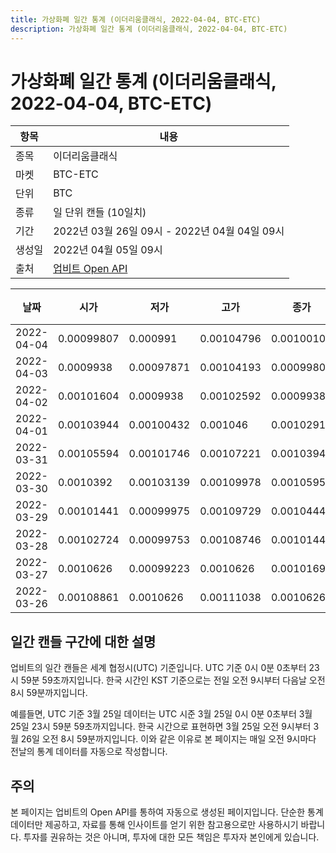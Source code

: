 ```yaml
---
title: 가상화폐 일간 통계 (이더리움클래식, 2022-04-04, BTC-ETC)
description: 가상화폐 일간 통계 (이더리움클래식, 2022-04-04, BTC-ETC)
---
```



가상화폐 일간 통계 (이더리움클래식, 2022-04-04, BTC-ETC)
===

|항목|내용|
|--|--|
|종목|이더리움클래식|
|마켓|BTC-ETC|
|단위|BTC|
|종류|일 단위 캔들 (10일치)|
|기간|2022년 03월 26일 09시 - 2022년 04월 04일 09시|
|생성일|2022년 04월 05일 09시|
|출처|[업비트 Open API](https://docs.upbit.com)|


|날짜|시가|저가|고가|종가|비고|
|--|--|--|--|--|--|
|2022-04-04|0.00099807|0.000991|0.00104796|0.00100105|    |
|2022-04-03|0.0009938|0.00097871|0.00104193|0.00099808|    |
|2022-04-02|0.00101604|0.0009938|0.00102592|0.00099382|    |
|2022-04-01|0.00103944|0.00100432|0.001046|0.00102914|    |
|2022-03-31|0.00105594|0.00101746|0.00107221|0.00103944|    |
|2022-03-30|0.0010392|0.00103139|0.00109978|0.00105951|    |
|2022-03-29|0.00101441|0.00099975|0.00109729|0.00104442|    |
|2022-03-28|0.00102724|0.00099753|0.00108746|0.00101441|    |
|2022-03-27|0.0010626|0.00099223|0.0010626|0.00101699|    |
|2022-03-26|0.00108861|0.0010626|0.00111038|0.0010626|    |


일간 캔들 구간에 대한 설명
---


업비트의 일간 캔들은 세계 협정시(UTC) 기준입니다. 
UTC 기준 0시 0분 0초부터 23시 59분 59초까지입니다. 
한국 시간인 KST 기준으로는 전일 오전 9시부터 다음날 오전 8시 59분까지입니다. 


예를들면, UTC 기준 3월 25일 데이터는 UTC 시준 3월 25일 0시 0분 0초부터 3월 25일 23시 59분 59초까지입니다. 
한국 시간으로 표현하면 3월 25일 오전 9시부터 3월 26일 오전 8시 59분까지입니다. 
이와 같은 이유로 본 페이지는 매일 오전 9시마다 전날의 통계 데이터를 자동으로 작성합니다. 


주의
---


본 페이지는 업비트의 Open API를 통하여 자동으로 생성된 페이지입니다. 
단순한 통계 데이터만 제공하고, 자료를 통해 인사이트를 얻기 위한 참고용으로만 사용하시기 바랍니다. 
투자를 권유하는 것은 아니며, 투자에 대한 모든 책임은 투자자 본인에게 있습니다. 
